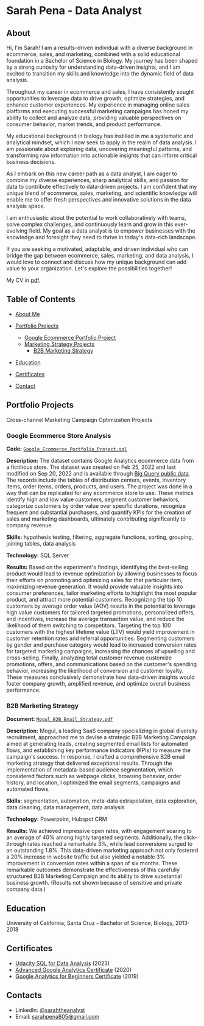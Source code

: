 # Sarah Pena - Data Analyst
## About
Hi, I'm Sarah! I am a results-driven individual with a diverse background in ecommerce, sales, and marketing, combined with a solid educational foundation in a Bachelor of Science in Biology. My journey has been shaped by a strong curiosity for understanding data-driven insights, and I am excited to transition my skills and knowledge into the dynamic field of data analysis.

Throughout my career in ecommerce and sales, I have consistently sought opportunities to leverage data to drive growth, optimize strategies, and enhance customer experiences. My experience in managing online sales platforms and executing successful marketing campaigns has honed my ability to collect and analyze data, providing valuable perspectives on consumer behavior, market trends, and product performance.

My educational background in biology has instilled in me a systematic and analytical mindset, which I now seek to apply in the realm of data analysis. I am passionate about exploring data, uncovering meaningful patterns, and transforming raw information into actionable insights that can inform critical business decisions.

As I embark on this new career path as a data analyst, I am eager to combine my diverse experiences, sharp analytical skills, and passion for data to contribute effectively to data-driven projects. I am confident that my unique blend of ecommerce, sales, marketing, and scientific knowledge will enable me to offer fresh perspectives and innovative solutions in the data analysis space.

I am enthusiastic about the potential to work collaboratively with teams, solve complex challenges, and continuously learn and grow in this ever-evolving field. My goal as a data analyst is to empower businesses with the knowledge and foresight they need to thrive in today's data-rich landscape.

If you are seeking a motivated, adaptable, and driven individual who can bridge the gap between ecommerce, sales, marketing, and data analysis, I would love to connect and discuss how my unique background can add value to your organization. Let's explore the possibilities together!


My CV in [pdf](https://github.com/data-analysis-sarah-pena/SQL/blob/main/data_analyst_sarah_pena_resume.pdf).

## Table of Contents

- [About Me](https://github.com/data-analysis-sarah-pena/SQL/blob/main/README.md#About)
- [Portfolio Projects](https://github.com/data-analysis-sarah-pena/SQL)
  - [Google Ecommerce Portfolio Project](https://github.com/data-analysis-sarah-pena/SQL/blob/main/Google_Ecommerce_Portfolio_Project.sql)
  - [Marketing Strategy Projects](https://github.com/data-analysis-sarah-pena/SQL)
    - [B2B Marketing Strategy](https://github.com/data-analysis-sarah-pena/Portfolio_Projects/blob/main/Mogul_B2B_Email_Strategy.pdf)

- [Education](https://github.com/data-analysis-sarah-pena/SQL/blob/main/README.md#education)
- [Certificates](https://github.com/data-analysis-sarah-pena/SQL/blob/main/README.md#certificates)
- [Contact](https://github.com/data-analysis-sarah-pena/SQL/blob/main/README.md#contacts)

## Portfolio Projects
Cross-channel Marketing Campaign Optimization Projects

### Google Ecommerce Store Analysis
**Code:** [`Google_Ecommerce_Portfolio_Project.sql`](https://github.com/data-analysis-sarah-pena/SQL/blob/main/Google_Ecommerce_Portfolio_Project.sql)

**Description:** The dataset contains Google Analytics ecommerce data from a fictitious store. The dataset was created on Feb 25, 2022 and last modified on Sep 20, 2022 and is available through [Big Query public data](console.cloud.google.com/bigquery?ws=!1m4!1m3!3m2!1sbigquery-public-data!2sthelook_ecommerce). The records include the tables of distribution centers, events, inventory items, order items, orders, products, and users. The project was done in a way that can be replicated for any ecommerce store to use. These metrics identify high and low value customers, segment customer behaviors, categorize customers by order value over specific durations, recognize frequent and substantial purchasers, and quantify KPIs for the creation of sales and marketing dashboards, ultimately contributing significantly to company revenue.   

**Skills:** hypothesis testing, filtering, aggregate functions, sorting, grouping, joining tables, data analysis

**Technology:** SQL Server

**Results:** Based on the experiment's findings, identifying the best-selling product would lead to revenue optimization by allowing businesses to focus their efforts on promoting and optimizing sales for that particular item, maximizing revenue generation. It would provide valuable insights into consumer preferences, tailor marketing efforts to highlight the most popular product, and attract more potential customers. Recognizing the top 10 customers by average order value (AOV) results in the potential to leverage high value customers for tailored targeted promotions, personalized offers, and incentives, increase the average transaction value, and reduce the likelihood of them switching to competitors. Targeting the top 100 customers with the highest lifetime value (LTV) would yield improvement in customer retention rates and referral opportunities. Segmenting customers by gender and purchase category would lead to increased conversion rates for targeted marketing campaigns, increasing the chances of upselling and cross-selling. Finally, analyzing total customer revenue customize promotions, offers, and communications based on the customer's spending behavior, increasing the likelihood of conversion and customer loyalty. These measures conclusively demonstrate how data-driven insights would foster company growth, amplified revenue, and optimize overall business performance.

### B2B Marketing Strategy
**Document:** [`Mogul_B2B_Email_Strategy.pdf`](https://github.com/data-analysis-sarah-pena/Portfolio_Projects/blob/main/Mogul_B2B_Email_Strategy.pdf)

**Description:** Mogul, a leading SaaS company specializing in global diversity recruitment, approached me to devise a strategic B2B Marketing Campaign aimed at generating leads, creating segmented email lists for automated flows, and establishing key performance indicators (KPIs) to measure the campaign's success. In response, I crafted a comprehensive B2B email marketing strategy that delivered exceptional results. Through the implementation of metadata-based audience segmentation, which considered factors such as webpage clicks, browsing behavior, order history, and location, I optimized the email segments, campaigns and automated flows.   

**Skills:** segmentation, automation, meta-data extrapolation, data exploration, data cleaning, data management, data analysis

**Technology:** Powerpoint, Hubspot CRM

**Results:** We achieved impressive open rates, with engagement soaring to an average of 40% among highly targeted segments. Additionally, the click-through rates reached a remarkable 3%, while lead conversions surged to an outstanding 1.8%. This data-driven marketing approach not only fostered a 20% increase in website traffic but also yielded a notable 3% improvement in conversion rates within a span of six months. These remarkable outcomes demonstrate the effectiveness of this carefully structured B2B Marketing Campaign and its ability to drive substantial business growth. (Results not shown because of sensitive and private company data.)

## Education
University of California, Santa Cruz - Bachelor of Science, Biology, 2013-2018

## Certificates

- [Udacity SQL for Data Analysis](https://www.udacity.com/course/sql-for-data-analysis--ud198) (2023)
- [Advanced Google Analytics Certificate](https://analytics.google.com/analytics/academy/course/7) (2020)
- [Google Analytics for Beginners Certificate](https://analytics.google.com/analytics/academy/course/6) (2019)


## Contacts
- LinkedIn: [@sarahtheanalyst](https://www.linkedin.com/in/digital-marketing-data-analyst-sarah-pena/)
- Email: sarahpena805@gmail.com
